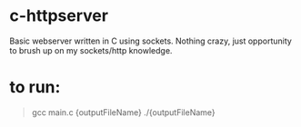 # c-httpserver
Basic webserver written in C using sockets.
Nothing crazy, just opportunity to brush up on my sockets/http knowledge.

# to run:
> gcc main.c {outputFileName}
> ./{outputFileName}
